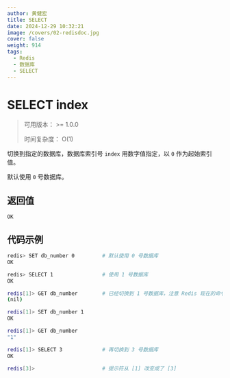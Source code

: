 ```yaml
---
author: 黄健宏
title: SELECT
date: 2024-12-29 10:32:21
image: /covers/02-redisdoc.jpg
cover: false
weight: 914
tags:
  - Redis
  - 数据库
  - SELECT
---
```


# SELECT index[](#select-index "Permalink to this headline")

> 可用版本： >= 1.0.0
> 
> 时间复杂度： O(1)

切换到指定的数据库，数据库索引号 `index` 用数字值指定，以 `0` 作为起始索引值。

默认使用 `0` 号数据库。

## 返回值[](#id1 "Permalink to this headline")

`OK`

## 代码示例[](#id2 "Permalink to this headline")

```bash
redis> SET db_number 0         # 默认使用 0 号数据库
OK

redis> SELECT 1                # 使用 1 号数据库
OK

redis[1]> GET db_number        # 已经切换到 1 号数据库，注意 Redis 现在的命令提示符多了个 [1]
(nil)

redis[1]> SET db_number 1
OK

redis[1]> GET db_number
"1"

redis[1]> SELECT 3             # 再切换到 3 号数据库
OK

redis[3]>                      # 提示符从 [1] 改变成了 [3]
```
